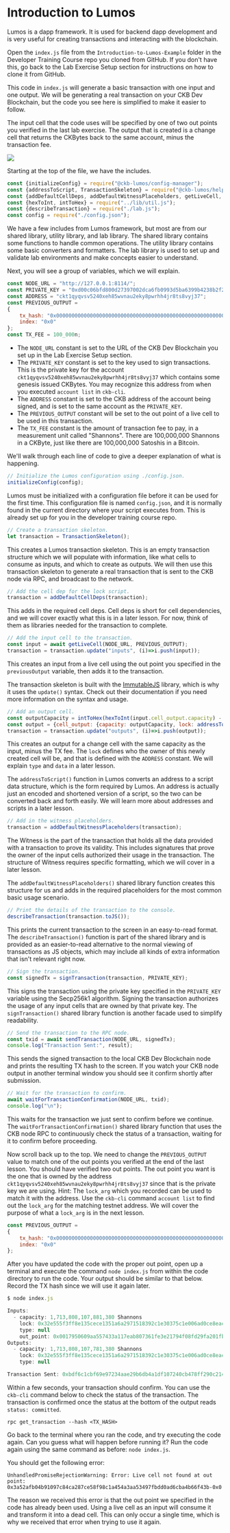 # Introduction to Lumos

Lumos is a dapp framework. It is used for backend dapp development and is very useful for creating transactions and interacting with the blockchain.

Open the `index.js` file from the `Introduction-to-Lumos-Example` folder in the Developer Training Course repo you cloned from GitHub. If you don't have this, go back to the Lab Exercise Setup section for instructions on how to clone it from GitHub.

This code in `index.js` will generate a basic transaction with one input and one output. We will be generating a real transaction on your CKB Dev Blockchain, but the code you see here is simplified to make it easier to follow.

The input cell that the code uses will be specified by one of two out points you verified in the last lab exercise. The output that is created is a change cell that returns the CKBytes back to the same account, minus the transaction fee.&#x20;

![](../.gitbook/assets/code-transaction.png)

Starting at the top of the file, we have the includes.

```javascript
const {initializeConfig} = require("@ckb-lumos/config-manager");
const {addressToScript, TransactionSkeleton} = require("@ckb-lumos/helpers");
const {addDefaultCellDeps, addDefaultWitnessPlaceholders, getLiveCell, sendTransaction, signTransaction, waitForTransactionConfirmation} = require("../lib/index.js");
const {hexToInt, intToHex} = require("../lib/util.js");
const {describeTransaction} = require("./lab.js");
const config = require("./config.json");
```

We have a few includes from Lumos framework, but most are from our shared library, utility library, and lab library. The shared library contains some functions to handle common operations. The utility library contains some basic converters and formatters. The lab library is used to set up and validate lab environments and make concepts easier to understand.

Next, you will see a group of variables, which we will explain.

```javascript
const NODE_URL = "http://127.0.0.1:8114/";
const PRIVATE_KEY = "0xd00c06bfd800d27397002dca6fb0993d5ba6399b4238b2f29ee9deb97593d2bc";
const ADDRESS = "ckt1qyqvsv5240xeh85wvnau2eky8pwrhh4jr8ts8vyj37";
const PREVIOUS_OUTPUT =
{
	tx_hash: "0x0000000000000000000000000000000000000000000000000000000000000000",
	index: "0x0"
};
const TX_FEE = 100_000n;
```



* The `NODE_URL` constant is set to the URL of the CKB Dev Blockchain you set up in the Lab Exercise Setup section.
* The `PRIVATE_KEY` constant is set to the key used to sign transactions. This is the private key for the account `ckt1qyqvsv5240xeh85wvnau2eky8pwrhh4jr8ts8vyj37` which contains some genesis issued CKBytes. You may recognize this address from when you executed `account list` in `ckb-cli`.
* The `ADDRESS` constant is set to the CKB address of the account being signed, and is set to the same account as the `PRIVATE_KEY`.
* &#x20;The `PREVIOUS_OUTPUT` constant will be set to the out point of a live cell to be used in this transaction.&#x20;
* The `TX_FEE` constant is the amount of transaction fee to pay, in a measurement unit called "Shannons". There are 100,000,000 Shannons in a CKByte, just like there are 100,000,000 Satoshis in a Bitcoin.

We'll walk through each line of code to give a deeper explanation of what is happening.

```javascript
// Initialize the Lumos configuration using ./config.json.
initializeConfig(config);
```

Lumos must be initialized with a configuration file before it can be used for the first time. This configuration file is named `config.json`, and it is normally found in the current directory where your script executes from. This is already set up for you in the developer training course repo.

```javascript
// Create a transaction skeleton.
let transaction = TransactionSkeleton();
```

This creates a Lumos transaction skeleton. This is an empty transaction structure which we will populate with information, like what cells to consume as inputs, and which to create as outputs. We will then use this transaction skeleton to generate a real transaction that is sent to the CKB node via RPC, and broadcast to the network.

```javascript
// Add the cell dep for the lock script.
transaction = addDefaultCellDeps(transaction);
```

This adds in the required cell deps. Cell deps is short for cell dependencies, and we will cover exactly what this is in a later lesson. For now, think of them as libraries needed for the transaction to complete.

```javascript
// Add the input cell to the transaction.
const input = await getLiveCell(NODE_URL, PREVIOUS_OUTPUT);
transaction = transaction.update("inputs", (i)=>i.push(input));
```

This creates an input from a live cell using the out point you specified in the `previousOutput` variable, then adds it to the transaction.

The transaction skeleton is built with the [ImmutableJS](https://immutable-js.github.io/immutable-js/) library, which is why it uses the `update()` syntax. Check out their documentation if you need more information on the syntax and usage.

```javascript
// Add an output cell.
const outputCapacity = intToHex(hexToInt(input.cell_output.capacity) - TX_FEE);
const output = {cell_output: {capacity: outputCapacity, lock: addressToScript(ADDRESS), type: null}, data: "0x"};
transaction = transaction.update("outputs", (i)=>i.push(output));
```

This creates an output for a change cell with the same capacity as the input, minus the TX fee. The `lock` defines who the owner of this newly created cell will be, and that is defined with the `ADDRESS` constant. We will explain `type` and `data` in a later lesson.

The `addressToScript()` function in Lumos converts an address to a script data structure, which is the form required by Lumos. An address is actually just an encoded and shortened version of a script, so the two can be converted back and forth easily. We will learn more about addresses and scripts in a later lesson.&#x20;

```javascript
// Add in the witness placeholders.
transaction = addDefaultWitnessPlaceholders(transaction);
```

The Witness is the part of the transaction that holds all the data provided with a transaction to prove its validity. This includes signatures that prove the owner of the input cells authorized their usage in the transaction. The structure of Witness requires specific formatting, which we will cover in a later lesson.

The `addDefaultWitnessPlaceholders()` shared library function creates this structure for us and adds in the required placeholders for the most common basic usage scenario.

```javascript
// Print the details of the transaction to the console.
describeTransaction(transaction.toJS());
```

This prints the current transaction to the screen in an easy-to-read format. The `describeTransaction()` function is part of the shared library and is provided as an easier-to-read alternative to the normal viewing of transactions as JS objects, which may include all kinds of extra information that isn't relevant right now.&#x20;

```javascript
// Sign the transaction.
const signedTx = signTransaction(transaction, PRIVATE_KEY);
```

This signs the transaction using the private key specified in the `PRIVATE_KEY` variable using the Secp256k1 algorithm. Signing the transaction authorizes the usage of any input cells that are owned by that private key. The `signTransaction()` shared library function is another facade used to simplify readability.

```javascript
// Send the transaction to the RPC node.
const txid = await sendTransaction(NODE_URL, signedTx);
console.log("Transaction Sent:", result);
```

This sends the signed transaction to the local CKB Dev Blockchain node and prints the resulting TX hash to the screen. If you watch your CKB node output in another terminal window you should see it confirm shortly after submission.

```javascript
// Wait for the transaction to confirm.
await waitForTransactionConfirmation(NODE_URL, txid);
console.log("\n");
```

This waits for the transaction we just sent to confirm before we continue. The `waitForTransactionConfirmation()` shared library function that uses the CKB node RPC to continuously check the status of a transaction, waiting for it to confirm before proceeding.

Now scroll back up to the top. We need to change the `PREVIOUS_OUTPUT` value to match one of the out points you verified at the end of the last lesson. You should have verified two out points. The out point you want is the one that is owned by the address `ckt1qyqvsv5240xeh85wvnau2eky8pwrhh4jr8ts8vyj37` since that is the private key we are using. Hint: The `lock_arg` which you recorded can be used to match it with the address. Use the `ckb-cli` command `account list` to find out the `lock_arg` for the matching testnet address. We will cover the purpose of what a `lock_arg` is in the next lesson.

```javascript
const PREVIOUS_OUTPUT =
{
	tx_hash: "0x0000000000000000000000000000000000000000000000000000000000000000",
	index: "0x0"
};
```

After you have updated the code with the proper out point, open up a terminal and execute the command `node index.js` from within the code directory to run the code. Your output should be similar to that below. Record the TX hash since we will use it again later.

```javascript
$ node index.js

Inputs:
  - capacity: 1,713,808,107,881,380 Shannons
    lock: 0x32e555f3ff8e135cece1351a6a2971518392c1e30375c1e006ad0ce8eac07947
    type: null
    out_point: 0x0017950609aa557433a117eab807361fe3e21794f08fd29fa201fb005928bb3e-0x0
Outputs:
  - capacity: 1,713,808,107,781,380 Shannons
    lock: 0x32e555f3ff8e135cece1351a6a2971518392c1e30375c1e006ad0ce8eac07947
    type: null

Transaction Sent: 0xbdf6c1cbf69e97234aae29b6db4a1df107240cb478ff290c214d403b1dfbd94d
```

Within a few seconds, your transaction should confirm. You can use the `ckb-cli` command below to check the status of the transaction. The transaction is confirmed once the status at the bottom of the output reads `status: committed`.

```
rpc get_transaction --hash <TX_HASH>
```

Go back to the terminal where you ran the code, and try executing the code again. Can you guess what will happen before running it? Run the code again using the same command as before: `node index.js`.

You should get the following error:

```
UnhandledPromiseRejectionWarning: Error: Live cell not found at out point: 0x3a52afb04b91097c84ca287ce58f98c1a454a3aa53497fbdd0ad6cba4b66f43b-0x0
```

The reason we received this error is that the out point we specified in the code has already been used. Using a live cell as an input will consume it and transform it into a dead cell. This can only occur a single time, which is why we received that error when trying to use it again.

